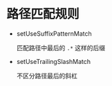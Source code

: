# 路径匹配规则

- setUseSuffixPatternMatch

  匹配路径中最后的 `.*` 这样的后缀

- setUseTrailingSlashMatch

  不区分路径最后的斜杠

